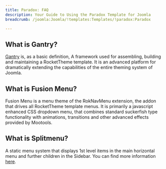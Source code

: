 ```yaml
---
title: Paradox: FAQ
description: Your Guide to Using the Paradox Template for Joomla
breadcrumb: /joomla:Joomla/!templates:Templates/!paradox:Paradox

---
```


What is Gantry?
-----
[Gantry][gantry] is, as a basic definition, A framework used for assembling, building and maintaining a RocketTheme template. It is an advanced platform for dramatically extending the capabilities of the entire theming system of Joomla.

What is Fusion Menu?
-----
Fusion Menu is a menu theme of the RokNavMenu extension, the addon that drives all RocketTheme template menus. It is primarily a javascript enhanced CSS dropdown menu, that combines standard suckerfish type functionality with animations, transitions and other advanced effects provided by Mootools.

What is Splitmenu?
-----
A static menu system that displays 1st level items in the main horizontal menu and further children in the Sidebar. You can find more information [here][splitmenu].

[gantry]: http://gantry-framework.org/
[features]: http://demo.rockettheme.com/joomla-Templates/paradox/features
[font]: http://www.fontsquirrel.com/fonts/ubuntu
[forum]: http://www.rockettheme.com/forum/joomla-template-paradox/
[dropdown]: http://demo.rockettheme.com/joomla-Templates/paradox/features/menu-options
[splitmenu]: http://demo.rockettheme.com/joomla-Templates/paradox/features/menu-options
[extensions]: http://demo.rockettheme.com/joomla-Templates/paradox/features/extensions

